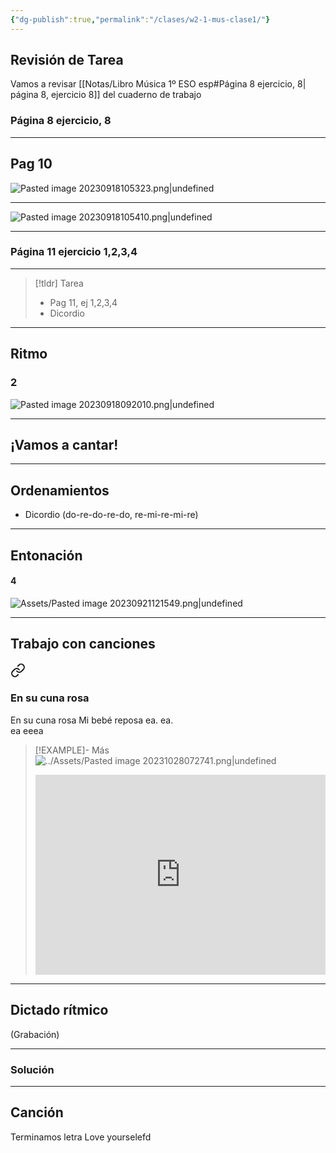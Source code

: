 ```yaml
---
{"dg-publish":true,"permalink":"/clases/w2-1-mus-clase1/"}
---
```


## Revisión de Tarea

Vamos a revisar [[Notas/Libro Música 1º ESO esp#Página 8 ejercicio, 8\| página 8, ejercicio 8]] del cuaderno de trabajo


<div class="transclusion internal-embed is-loaded"><div class="markdown-embed">



### Página 8 ejercicio, 8


</div></div>


---


<div class="transclusion internal-embed is-loaded"><div class="markdown-embed">



## Pag 10 

![Pasted image 20230918105323.png|undefined](/img/user/Assets/Pasted%20image%2020230918105323.png)

---

![Pasted image 20230918105410.png|undefined](/img/user/Assets/Pasted%20image%2020230918105410.png)


</div></div>


---


<div class="transclusion internal-embed is-loaded"><div class="markdown-embed">



### Página 11 ejercicio 1,2,3,4


</div></div>


---

> [!tldr] Tarea
> - Pag 11, ej 1,2,3,4
> - Dicordio

---
## Ritmo


<div class="transclusion internal-embed is-loaded"><div class="markdown-embed">



### 2 
![Pasted image 20230918092010.png|undefined](/img/user/Assets/Pasted%20image%2020230918092010.png)


</div></div>


---
## ¡Vamos a cantar!

---
## Ordenamientos

- Dicordio (do-re-do-re-do, re-mi-re-mi-re)

---
## Entonación


<div class="transclusion internal-embed is-loaded"><div class="markdown-embed">



#### 4
![Assets/Pasted image 20230921121549.png|undefined](/img/user/Assets/Pasted%20image%2020230921121549.png)


</div></div>


---
## Trabajo con canciones


<div class="transclusion internal-embed is-loaded"><a class="markdown-embed-link" href="/recursos/canciones-didacticas/#en-su-cuna-rosa" aria-label="Open link"><svg xmlns="http://www.w3.org/2000/svg" width="24" height="24" viewBox="0 0 24 24" fill="none" stroke="currentColor" stroke-width="2" stroke-linecap="round" stroke-linejoin="round" class="svg-icon lucide-link"><path d="M10 13a5 5 0 0 0 7.54.54l3-3a5 5 0 0 0-7.07-7.07l-1.72 1.71"></path><path d="M14 11a5 5 0 0 0-7.54-.54l-3 3a5 5 0 0 0 7.07 7.07l1.71-1.71"></path></svg></a><div class="markdown-embed">



### En su cuna rosa

En su cuna rosa
Mi bebé reposa
ea.  ea.  
ea eeea

>[!EXAMPLE]- Más
>![../Assets/Pasted image 20231028072741.png|undefined](/img/user/Assets/Pasted%20image%2020231028072741.png)
><iframe src="https://www.soundslice.com/slices/WZmwc/embed-channelpost/" width="100%" height="320" frameBorder="0"></iframe>


</div></div>


---


## Dictado rítmico

(Grabación)

---
### Solución

---

## Canción

Terminamos letra Love yourselefd